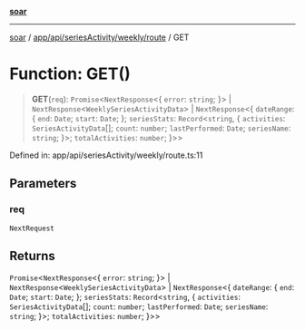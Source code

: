 [**soar**](../../../../../../README.md)

***

[soar](../../../../../../modules.md) / [app/api/seriesActivity/weekly/route](../README.md) / GET

# Function: GET()

> **GET**(`req`): `Promise`\<`NextResponse`\<\{ `error`: `string`; \}\> \| `NextResponse`\<`WeeklySeriesActivityData`\> \| `NextResponse`\<\{ `dateRange`: \{ `end`: `Date`; `start`: `Date`; \}; `seriesStats`: `Record`\<`string`, \{ `activities`: `SeriesActivityData`[]; `count`: `number`; `lastPerformed`: `Date`; `seriesName`: `string`; \}\>; `totalActivities`: `number`; \}\>\>

Defined in: app/api/seriesActivity/weekly/route.ts:11

## Parameters

### req

`NextRequest`

## Returns

`Promise`\<`NextResponse`\<\{ `error`: `string`; \}\> \| `NextResponse`\<`WeeklySeriesActivityData`\> \| `NextResponse`\<\{ `dateRange`: \{ `end`: `Date`; `start`: `Date`; \}; `seriesStats`: `Record`\<`string`, \{ `activities`: `SeriesActivityData`[]; `count`: `number`; `lastPerformed`: `Date`; `seriesName`: `string`; \}\>; `totalActivities`: `number`; \}\>\>

